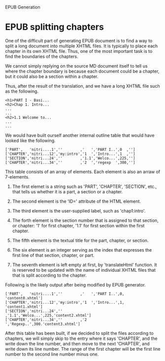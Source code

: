 EPUB Generation

# EPUB splitting chapters

One of the difficult part of generating EPUB document is to
find a way to split a long document into multiple XHTML files.
It is typically to place each chapter in its own XHTML file.
Thus, one of the most important task is to find the boundaries
of the chapters.

We cannot simply replying on
the source MD document itself to tell us where the chapter boundary
is because each document could be a chapter, but it could also be
a section within a chapter.

Thus, after the result of the translation, and we have a
long XHTML file such as the following.

    <h1>PART I - Basi...
    <h2>Chap 1. Intro...
    ...
    ...
    <h2>1.1 Welcome to...
    ...
    ...

We would have built ourself another internal outline table
that would have looked like the following.

    ['PART',   'nitri....1',''        ,'   ','PART I..',0  ,'']
    ['CHAPTER','nitri...12','my:intro','1  ','Intro...',1  ,'']
    ['SECTION','nitri...24',''        ,'1.1','Welco...',225,'']
    ['CHAPTER','nitri...34',''        ,'2  ','regexp  ',300,'']

This table consists of an array of elements. Each element is also an arraw of
7-elements.

  1. The first elemet is a string such as 'PART', 'CHAPTER', 'SECTION',
     etc., that tells us whether it is a part, a section or a chapter.

  2. The second element is the 'ID=' attribute of the HTML element.

  3. The third element is the user-supplied label, such as 'chap1:intro'.

  4. The forth element is the section number that is assigned to that section,
     or chapter: '1' for first chapter, '1.1' for first section within the first
     chapter.

  5. The fifth element is the textual title for the part, chapter, or section.

  6. The six element is an integer serving as the index that expresses the first
      line of that section, chapter, or part.

  7. The seventh element is left empty at first, by 'translateHtml' function.
     It is reserved to be updated with the name of individual XHTML files that
     that is split according to the chapter.

Following is the likely output after being modified by EPUB generator.

    ['PART',   'nitri....1',''        ,'   ','PART I..',0,  'content0.xhtml']
    ['CHAPTER','nitri...12','my:intro','1  ','Intro...',1,  'content1.xhtml']
    ['SECTION','nitri...24',''        ,'1.1','Welco...',225,'content2.xhtml']
    ['CHAPTER','nitri...34',''        ,'2  ','Regexp..',300.'content3.xhtml']

After this table has been built, if we decided to split the files according
to chapters, we will simply skip to the entry where it says 'CHAPTER', and
the write down the line number, and then move to the next 'CHAPTER', and
write down its line number. The range of the first chapter will be the first
line number to the second line number minus one.
